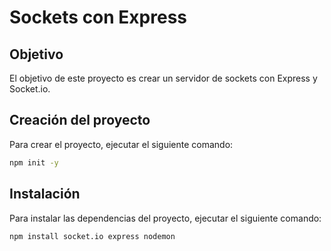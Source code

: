 # Sockets con Express

## Objetivo
El objetivo de este proyecto es crear un servidor de sockets con Express y Socket.io.

## Creación del proyecto
Para crear el proyecto, ejecutar el siguiente comando:
```bash
npm init -y
```

## Instalación
Para instalar las dependencias del proyecto, ejecutar el siguiente comando:
```bash
npm install socket.io express nodemon
```
